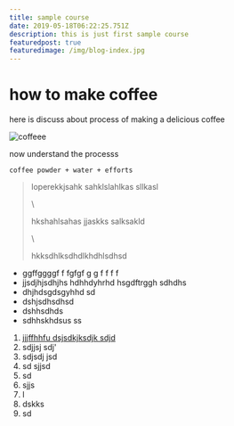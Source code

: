 ```yaml
---
title: sample course
date: 2019-05-18T06:22:25.751Z
description: this is just first sample course
featuredpost: true
featuredimage: /img/blog-index.jpg
---
```

# how to make coffee

here is discuss about process of making a delicious coffee

![coffeee](/img/chemex.jpg "how to make coffe")

now understand the processs 

```
coffee powder + water + efforts
```

> loperekkjsahk sahklslahlkas sllkasl
>
> \
>
>
> hkshahlsahas jjaskks salksakld
>
> \
>
>
> hkksdhlksdhdlkhdhlsdhsd



* ggffggggf f     fgfgf g g f f f f
* jjsdjhjsdhjhs hdhhdyhrhd hsgdftrggh sdhdhs
* dhjhdsgdsgyhhd sd
* dshjsdhsdhsd 
* dshhsdhds
* sdhhskhdsus ss



1. [jjjffhhfu  dsjsdkjksdjk sdjd ](/chuttteh)
2. sdjjsj sdj'
3.  sdjsdj jsd
4. sd sjjsd
5.  sd 
6. sjjs 
7. l
8.  dskks 
9. sd
